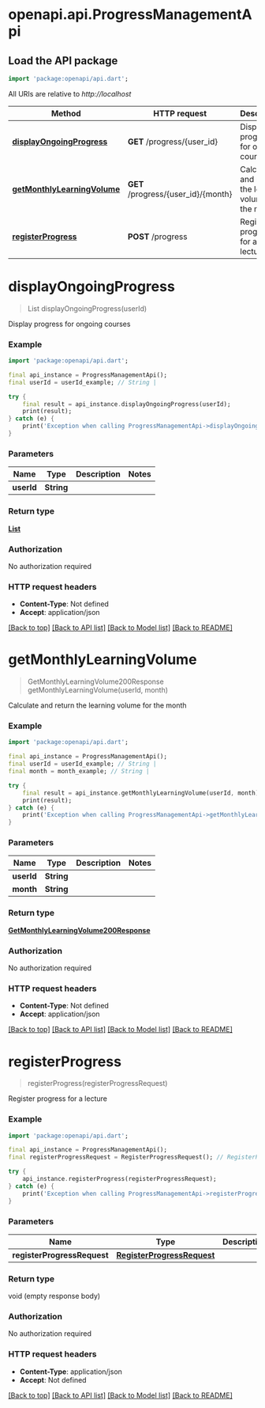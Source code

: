 # openapi.api.ProgressManagementApi

## Load the API package
```dart
import 'package:openapi/api.dart';
```

All URIs are relative to *http://localhost*

Method | HTTP request | Description
------------- | ------------- | -------------
[**displayOngoingProgress**](ProgressManagementApi.md#displayongoingprogress) | **GET** /progress/{user_id} | Display progress for ongoing courses
[**getMonthlyLearningVolume**](ProgressManagementApi.md#getmonthlylearningvolume) | **GET** /progress/{user_id}/{month} | Calculate and return the learning volume for the month
[**registerProgress**](ProgressManagementApi.md#registerprogress) | **POST** /progress | Register progress for a lecture


# **displayOngoingProgress**
> List<DisplayOngoingProgress200ResponseInner> displayOngoingProgress(userId)

Display progress for ongoing courses

### Example
```dart
import 'package:openapi/api.dart';

final api_instance = ProgressManagementApi();
final userId = userId_example; // String | 

try {
    final result = api_instance.displayOngoingProgress(userId);
    print(result);
} catch (e) {
    print('Exception when calling ProgressManagementApi->displayOngoingProgress: $e\n');
}
```

### Parameters

Name | Type | Description  | Notes
------------- | ------------- | ------------- | -------------
 **userId** | **String**|  | 

### Return type

[**List<DisplayOngoingProgress200ResponseInner>**](DisplayOngoingProgress200ResponseInner.md)

### Authorization

No authorization required

### HTTP request headers

 - **Content-Type**: Not defined
 - **Accept**: application/json

[[Back to top]](#) [[Back to API list]](../README.md#documentation-for-api-endpoints) [[Back to Model list]](../README.md#documentation-for-models) [[Back to README]](../README.md)

# **getMonthlyLearningVolume**
> GetMonthlyLearningVolume200Response getMonthlyLearningVolume(userId, month)

Calculate and return the learning volume for the month

### Example
```dart
import 'package:openapi/api.dart';

final api_instance = ProgressManagementApi();
final userId = userId_example; // String | 
final month = month_example; // String | 

try {
    final result = api_instance.getMonthlyLearningVolume(userId, month);
    print(result);
} catch (e) {
    print('Exception when calling ProgressManagementApi->getMonthlyLearningVolume: $e\n');
}
```

### Parameters

Name | Type | Description  | Notes
------------- | ------------- | ------------- | -------------
 **userId** | **String**|  | 
 **month** | **String**|  | 

### Return type

[**GetMonthlyLearningVolume200Response**](GetMonthlyLearningVolume200Response.md)

### Authorization

No authorization required

### HTTP request headers

 - **Content-Type**: Not defined
 - **Accept**: application/json

[[Back to top]](#) [[Back to API list]](../README.md#documentation-for-api-endpoints) [[Back to Model list]](../README.md#documentation-for-models) [[Back to README]](../README.md)

# **registerProgress**
> registerProgress(registerProgressRequest)

Register progress for a lecture

### Example
```dart
import 'package:openapi/api.dart';

final api_instance = ProgressManagementApi();
final registerProgressRequest = RegisterProgressRequest(); // RegisterProgressRequest | 

try {
    api_instance.registerProgress(registerProgressRequest);
} catch (e) {
    print('Exception when calling ProgressManagementApi->registerProgress: $e\n');
}
```

### Parameters

Name | Type | Description  | Notes
------------- | ------------- | ------------- | -------------
 **registerProgressRequest** | [**RegisterProgressRequest**](RegisterProgressRequest.md)|  | 

### Return type

void (empty response body)

### Authorization

No authorization required

### HTTP request headers

 - **Content-Type**: application/json
 - **Accept**: Not defined

[[Back to top]](#) [[Back to API list]](../README.md#documentation-for-api-endpoints) [[Back to Model list]](../README.md#documentation-for-models) [[Back to README]](../README.md)

